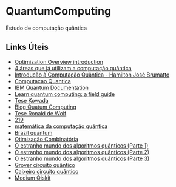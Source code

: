 # QuantumComputing
Estudo de computação quântica


## Links Úteis
- <a href="https://learn.microsoft.com/pt-br/azure/quantum/optimization-overview-introduction">Optimization Overview introduction</a><br>
- <a href="https://itforum.com.br/noticias/4-areas-que-ja-utilizam-a-computacao-quantica/">4 áreas que já utilizam a computação quântica</a><br>
- <a href="https://ic.unicamp.br/~ducatte/mo401/1s2010/T2/096389-t2.pdf">Introdução à Computação Quântica - Hamilton José Brumatto</a><br>
- <a href="https://www.updateordie.com/2021/11/11/computacao-quantica-101-introducao/">Computacao Quantica</a> <br>
- <a href="https://quantum-computing.ibm.com/docs/">IBM Quantum Documentation</a><br>
- <a href="https://quantum-computing.ibm.com/composer/docs/iqx/guide/">Learn quantum computing: a field guide</a><br>
- <a href="https://ead.cead.uff.br/pluginfile.php/47822/mod_resource/content/1/tese%28kowada%29.pdf">Tese Kowada</a><br>
- <a href="https://scottaaronson.blog/">Blog Quatum Computing</a><br>
- <a href="https://homepages.cwi.nl/~rdewolf/qcnotes.pdf">Tese Ronald de Wolf</a><br>
- <a href="http://theory.caltech.edu/~preskill/ph229/">219</a><br>
- <a href="https://medium.com/@filipe.chagas/uma-introdu%C3%A7%C3%A3o-%C3%A0-matem%C3%A1tica-da-computa%C3%A7%C3%A3o-qu%C3%A2ntica-22763e797b8d">matemática da computação quântica</a><br>
- <a href="https://brazilquantum.medium.com/">Brazil quantum</a><br>
- <a href="https://www.ic.unicamp.br/~cid/intro-comb-opt.html"> Otimização Combinatória</a><br>
- <a href="https://www.infoq.com/articles/quantum-computing-intro-one/?itm_source=infoq&itm_campaign=user_page&itm_medium=link"> O estranho mundo dos algoritmos quânticos (Parte 1)</a><br>
- <a href="https://www.infoq.com/br/articles/quantum-computing-algoritms-two/"> O estranho mundo dos algoritmos quânticos (Parte 2)</a><br>
- <a href="https://www.infoq.com/br/articles/quantum-computing-applications-three/"> O estranho mundo dos algoritmos quânticos (Parte 3)</a><br>
- <a href="https://medium.com/@claudiomonteirol.a/computa%C3%A7%C3%A3o-qu%C3%A2ntica-introdu%C3%A7%C3%A3o-ao-pacote-qiskit-e-algoritmo-de-grover-87df11450b8c">Grover circuito quântico</a><br>
- <a href="https://dobslit.com/blog/resolvendo-o-problema-do-caixeiro-viajante-via-computacao-quantica-adiabatica/"> Caixeiro circuito quântico</a><br>
- <a href="https://medium.com/qiskit">Medium Qiskit</a><br>


